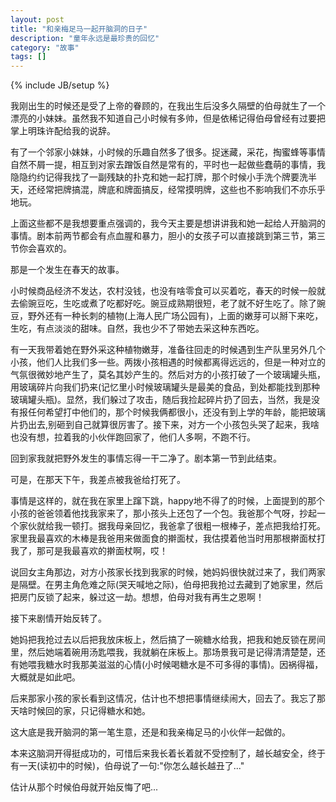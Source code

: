 ```yaml
---
layout: post
title: "和亲梅足马一起开脑洞的日子"
description: "童年永远是最珍贵的回忆"
category: "故事"
tags: []
---
```

{% include JB/setup %}

我刚出生的时候还是受了上帝的眷顾的，在我出生后没多久隔壁的伯母就生了一个漂亮的小妹妹。虽然我不知道自己小时候有多帅，但是依稀记得伯母曾经有过要把掌上明珠许配给我的说辞。

有了一个邻家小妹妹，小时候的乐趣自然多了很多。捉迷藏，采花，掏蜜蜂等事情自然不屑一提，相互到对家去蹭饭自然是常有的，平时也一起做些蠢萌的事情，我隐隐约约记得我找了一副残缺的扑克和她一起打牌，那个时候小手洗个牌要洗半天，还经常把牌搞混，牌底和牌面搞反，经常摸明牌，这些也不影响我们不亦乐乎地玩。

上面这些都不是我想要重点强调的，我今天主要是想讲讲我和她一起给人开脑洞的事情。剧本前两节都会有点血腥和暴力，胆小的女孩子可以直接跳到第三节，第三节你会喜欢的。


那是一个发生在春天的故事。

小时候商品经济不发达，农村没钱，也没有啥零食可以买着吃，春天的时候一般就去偷豌豆吃，生吃或煮了吃都好吃。豌豆成熟期很短，老了就不好生吃了。除了豌豆，野外还有一种长刺的植物(上海人民广场公园有)，上面的嫩芽可以掰下来吃，生吃，有点淡淡的甜味。自然，我也少不了带她去采这种东西吃。

有一天我带着她在野外采这种植物嫩芽，准备往回走的时候遇到生产队里另外几个小孩，他们人比我们多一些。两拨小孩相遇的时候都离得远远的，但是一种对立的气氛很微妙地产生了，莫名其妙产生的。然后对方的小孩打破了一个玻璃罐头瓶，用玻璃碎片向我们扔来(记忆里小时候玻璃罐头是最美的食品，到处都能找到那种玻璃罐头瓶)。显然，我们躲过了攻击，随后我捡起碎片扔了回去，当然，我是没有报任何希望打中他们的，那个时候我俩都很小，还没有到上学的年龄，能把玻璃片扔出去,别砸到自己就算很厉害了。接下来，对方一个小孩包头哭了起来，我啥也没有想，拉着我的小伙伴跑回家了，他们人多啊，不跑不行。

回到家我就把野外发生的事情忘得一干二净了。剧本第一节到此结束。

可是，在那天下午，我差点被我爸给打死了。

事情是这样的，就在我在家里上蹿下跳，happy地不得了的时候，上面提到的那个小孩的爸爸领着他找我家来了，那小孩头上还包了一个包。我爸那个气呀，抄起一个家伙就给我一顿打。据我母亲回忆，我爸拿了很粗一根棒子，差点把我给打死。家里我最喜欢的木棒是我爸用来做面食的擀面杖，我估摸着他当时用那根擀面杖打我了，那可是我最喜欢的擀面杖啊，哎！

说回女主角那边，对方小孩家长找到我家的时候，她妈妈很快就过来了，我们两家是隔壁。在男主角危难之际(哭天喊地之际)，伯母把我抢过去藏到了她家里，然后把房门反锁了起来，躲过这一劫。想想，伯母对我有再生之恩啊！

接下来剧情开始反转了。

她妈把我抢过去以后把我放床板上，然后搞了一碗糖水给我，把我和她反锁在房间里，然后她端着碗用汤匙喂我，我就躺在床板上。那场景我可是记得清清楚楚，还有她喂我糖水时我那美滋滋的心情(小时候喝糖水是不可多得的事情)。因祸得福，大概就是如此吧。

后来那家小孩的家长看到这情况，估计也不想把事情继续闹大，回去了。我忘了那天啥时候回的家，只记得糖水和她。

这大底是我开脑洞的第一笔生意，还是和我亲梅足马的小伙伴一起做的。


本来这脑洞开得挺成功的，可惜后来我长着长着就不受控制了，越长越安全，终于有一天(读初中的时候)，伯母说了一句:"你怎么越长越丑了..."

估计从那个时候伯母就开始反悔了吧...
